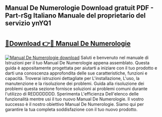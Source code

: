 ## Manual De Numerologie Download gratuit PDF - Part-rSg Italiano Manuale del proprietario del servizio ynYQ1

# <h2><a href="http://dffed0.blite.top/?on=Manual+De+Numerologie">🔗Download 👉🔴 Manual De Numerologie</a></h2>

[![Manual De Numerologie download](https://i.imgur.com/lujVjoI.png)](http://dffed0.blite.top/?on=Manual+De+Numerologie)
Saluti e benvenuto nel manuale di Istruzioni per il tuo Manual De Numerologie appena assemblato. Questa guida è appositamente progettata per aiutarti a iniziare con il tuo prodotto e darti una conoscenza approfondita delle sue caratteristiche, funzioni e capacità. Troverai istruzioni dettagliate per L'installazione, L'uso, la manutenzione e la risoluzione dei problemi. Guida alla risoluzione dei problemi questa sezione fornisce soluzioni ai problemi comuni durante l'utilizzo di REDDDDDDD. Sperimenta L'efficienza Dell'elenco delle funzionalità mentre usi il tuo nuovo Manual De Numerologie. Il vostro successo è il nostro obiettivo Manual De Numerologie. Siamo qui per garantire la tua completa soddisfazione con il tuo nuovo prodotto.
